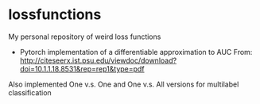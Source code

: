 # lossfunctions
My personal repository of weird loss functions


- Pytorch implementation of a differentiable approximation to AUC 
From: http://citeseerx.ist.psu.edu/viewdoc/download?doi=10.1.1.18.8531&rep=rep1&type=pdf

Also implemented One v.s. One and One v.s. All versions for multilabel classification 
